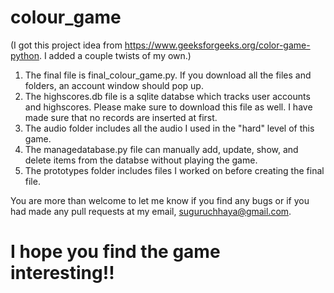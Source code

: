# colour_game

(I got this project idea from https://www.geeksforgeeks.org/color-game-python. I added a couple twists of my own.)

1. The final file is final_colour_game.py. If you download all the files and folders, an account window should pop up.
2. The highscores.db file is a sqlite databse which tracks user accounts and highscores. Please make sure to download this file as well. I have made sure that no records are inserted at first.
3. The audio folder includes all the audio I used in the "hard" level of this game.
4. The managedatabase.py file can manually add, update, show, and delete items from the databse without playing the game. 
5. The prototypes folder includes files I worked on before creating the final file.

You are more than welcome to let me know if you find any bugs or if you had made any pull requests at my email, suguruchhaya@gmail.com.

# I hope you find the game interesting!!
